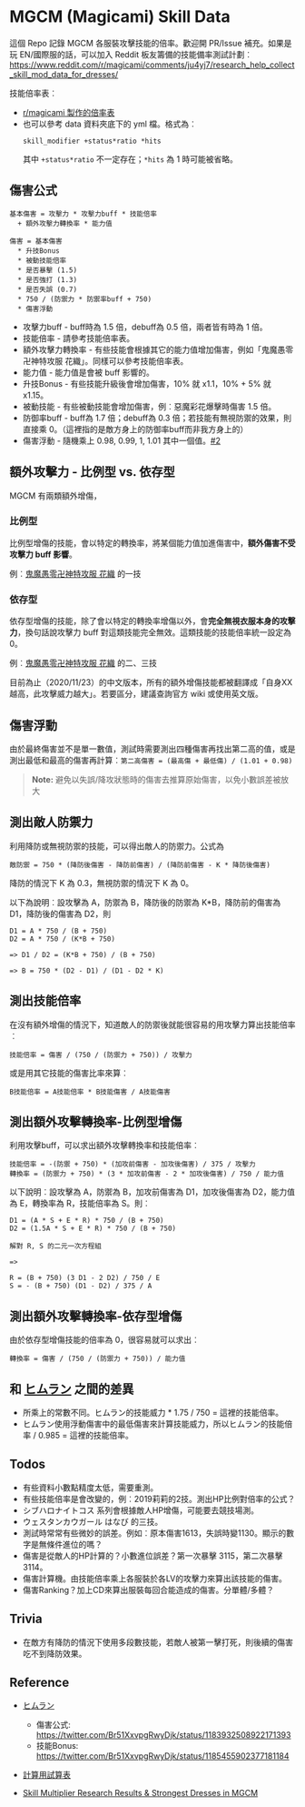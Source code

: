 MGCM (Magicami) Skill Data
==========================

這個 Repo 記錄 MGCM 各服裝攻擊技能的倍率。歡迎開 PR/Issue 補充。如果是玩 EN/國際服的話，可以加入 Reddit 板友籌備的技能備率測試計劃︰
https://www.reddit.com/r/magicami/comments/ju4yj7/research_help_collect_skill_mod_data_for_dresses/

技能倍率表︰

* [r/magicami 製作的倍率表](https://docs.google.com/spreadsheets/d/1N80A2Uz0lQe8COz3e_xWOePh0_RIMq0hYxkgsMv0CWI/edit#gid=1428786078)
* 也可以參考 data 資料夾底下的 yml 檔。格式為︰
  ```
  skill_modifier +status*ratio *hits
  ```
  其中 `+status*ratio` 不一定存在；`*hits` 為 1 時可能被省略。

傷害公式
--------

```
基本傷害 = 攻擊力 * 攻擊力buff * 技能倍率
  + 額外攻擊力轉換率 * 能力值

傷害 = 基本傷害
  * 升技Bonus
  * 被動技能倍率
  * 是否暴擊 (1.5)
  * 是否強打 (1.3)
  * 是否失誤 (0.7)
  * 750 / (防禦力 * 防禦率buff + 750)
  * 傷害浮動
```

* 攻擊力buff - buff時為 1.5 倍，debuff為 0.5 倍，兩者皆有時為 1 倍。
* 技能倍率 - 請參考技能倍率表。
* 額外攻擊力轉換率 - 有些技能會根據其它的能力值增加傷害，例如「鬼魔愚零卍神特攻服 花織」。同樣可以參考技能倍率表。
* 能力值 - 能力值是會被 buff 影響的。
* 升技Bonus - 有些技能升級後會增加傷害，10% 就 x1.1，10% + 5% 就 x1.15。
* 被動技能 - 有些被動技能會增加傷害，例︰惡魔彩花爆擊時傷害 1.5 倍。
* 防御率buff - buff為 1.7 倍；debuff為 0.3 倍；若技能有無視防禦的效果，則直接乘 0。（這裡指的是敵方身上的防御率buff而非我方身上的）
* 傷害浮動 - 隨機乘上 0.98, 0.99, 1, 1.01 其中一個值。[#2](https://github.com/eight04/mgcm-skill-data/issues/2)

額外攻擊力 - 比例型 vs. 依存型
------------------------------

MGCM 有兩類額外增傷，

### 比例型

比例型增傷的技能，會以特定的轉換率，將某個能力值加進傷害中，**額外傷害不受攻擊力 buff 影響**。

例︰[鬼魔愚零卍神特攻服 花織](https://appmedia.jp/magicami/4073230) 的一技

### 依存型

依存型增傷的技能，除了會以特定的轉換率增傷以外，會**完全無視衣服本身的攻擊力**，換句話說攻擊力 buff 對這類技能完全無效。這類技能的技能倍率統一設定為 0。

例︰[鬼魔愚零卍神特攻服 花織](https://appmedia.jp/magicami/4073230) 的二、三技

目前為止（2020/11/23）的中文版本，所有的額外增傷技能都被翻譯成「自身XX越高，此攻擊威力越大」。若要區分，建議查詢官方 wiki 或使用英文版。

傷害浮動
--------

由於最終傷害並不是單一數值，測試時需要測出四種傷害再找出第二高的值，或是測出最低和最高的傷害再計算︰`第二高傷害 = (最高傷 + 最低傷) / (1.01 + 0.98)`

> **Note:** 避免以失誤/降攻狀態時的傷害去推算原始傷害，以免小數誤差被放大

測出敵人防禦力
--------------

利用降防或無視防禦的技能，可以得出敵人的防禦力。公式為

```
敵防禦 = 750 * (降防後傷害 - 降防前傷害) / (降防前傷害 - K * 降防後傷害)
```

降防的情況下 K 為 0.3，無視防禦的情況下 K 為 0。

以下為說明︰設攻擊為 A，防禦為 B，降防後的防禦為 K*B，降防前的傷害為 D1，降防後的傷害為 D2，則

```
D1 = A * 750 / (B + 750)
D2 = A * 750 / (K*B + 750)

=> D1 / D2 = (K*B + 750) / (B + 750)

=> B = 750 * (D2 - D1) / (D1 - D2 * K)
```

測出技能倍率
------------

在沒有額外增傷的情況下，知道敵人的防禦後就能很容易的用攻擊力算出技能倍率︰

```
技能倍率 = 傷害 / (750 / (防禦力 + 750)) / 攻擊力
```

或是用其它技能的傷害比率來算︰

```
B技能倍率 = A技能倍率 * B技能傷害 / A技能傷害
```

測出額外攻擊轉換率-比例型增傷
-----------------------------

利用攻擊buff，可以求出額外攻擊轉換率和技能倍率︰

```
技能倍率 = -(防禦 + 750) * (加攻前傷害 - 加攻後傷害) / 375 / 攻擊力
轉換率 = (防禦力 + 750) * (3 * 加攻前傷害 - 2 * 加攻後傷害) / 750 / 能力值
```

以下說明︰設攻擊為 A，防禦為 B，加攻前傷害為 D1，加攻後傷害為 D2，能力值為 E，轉換率為 R，技能倍率為 S。則︰

```
D1 = (A * S + E * R) * 750 / (B + 750)
D2 = (1.5A * S + E * R) * 750 / (B + 750)

解對 R, S 的二元一次方程組

=>

R = (B + 750) (3 D1 - 2 D2) / 750 / E
S = - (B + 750) (D1 - D2) / 375 / A
```

測出額外攻擊轉換率-依存型增傷
-----------------------------

由於依存型增傷技能的倍率為 0，很容易就可以求出︰

```
轉換率 = 傷害 / (750 / (防禦力 + 750)) / 能力值
```

和 [ヒムラン](https://twitter.com/Br51XxvpgRwyDjk) 之間的差異
-------------------------------------------------------------

* 所乘上的常數不同。ヒムラン的技能威力 * 1.75 / 750 = 這裡的技能倍率。
* ヒムラン使用浮動傷害中的最低傷害來計算技能威力，所以ヒムラン的技能倍率 / 0.985 = 這裡的技能倍率。

Todos
-----

* 有些資料小數點精度太低，需要重測。
* 有些技能倍率是會改變的，例︰2019莉莉的2技。測出HP比例對倍率的公式？
* シブハロナイトコス 系列會根據敵人HP增傷，可能要去競技場測。
* ウェスタンカウガール はなび 的三技。
* 測試時常常有些微妙的誤差。例如︰原本傷害1613，失誤時變1130。顯示的數字是無條件進位的嗎？
* 傷害是從敵人的HP計算的？小數進位誤差？第一次暴擊 3115，第二次暴擊 3114。
* 傷害計算機。由技能倍率乘上各服裝於各LV的攻擊力來算出該技能的傷害。
* 傷害Ranking？加上CD來算出服裝每回合能造成的傷害。分單體/多體？

Trivia
------

* 在敵方有降防的情況下使用多段數技能，若敵人被第一擊打死，則後續的傷害吃不到降防效果。

Reference
----------

* [ヒムラン](https://twitter.com/Br51XxvpgRwyDjk)

  - 傷害公式: https://twitter.com/Br51XxvpgRwyDjk/status/1183932508922171393
  - 技能Bonus: https://twitter.com/Br51XxvpgRwyDjk/status/1185455902377181184

* [計算用試算表](https://docs.google.com/spreadsheets/d/14Hp_SpN5iVYI3hPgo01_UWr8geUb5Ymx7ME2KLLKkZ8/edit?usp=sharing)

* [Skill Multiplier Research Results & Strongest Dresses in MGCM](https://www.reddit.com/r/magicami/comments/jxerjq/skill_multiplier_research_results_strongest/)
